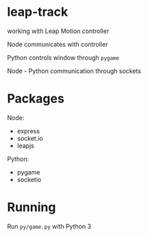 # leap-track
working with Leap Motion controller

Node communicates with controller

Python controls window through `pygame`

Node - Python communication through sockets

# Packages
Node:
- express
- socket.io
- leapjs

Python:
- pygame
- socketio

# Running
Run `py/game.py` with Python 3
